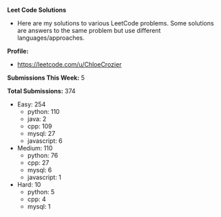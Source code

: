 **Leet Code Solutions**

- Here are my solutions to various LeetCode problems. Some solutions are answers to the same problem but use different languages/approaches.

**Profile:**

- https://leetcode.com/u/ChloeCrozier

**Submissions This Week:** 5

**Total Submissions:** 374
- Easy: 254
  - python: 110
  - java: 2
  - cpp: 109
  - mysql: 27
  - javascript: 6
- Medium: 110
  - python: 76
  - cpp: 27
  - mysql: 6
  - javascript: 1
- Hard: 10
  - python: 5
  - cpp: 4
  - mysql: 1